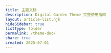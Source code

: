 ```yaml
---
title: 主题文档
description: Digital Garden Theme 完整使用指南
layout: article-list.njk
hideSidebar: true
listType: folder
permalink: /theme-doc/
share: true
created: 2025-07-01
---
```

